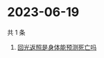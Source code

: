 # 2023-06-19

共 1 条

<!-- BEGIN -->
<!-- 最后更新时间 Mon Jun 19 2023 10:10:36 GMT+0800 (China Standard Time) -->

1. [回光返照是身体能预测死亡吗](https://www.zhihu.com/search?q=回光返照是身体能预测死亡吗)

<!-- END -->
